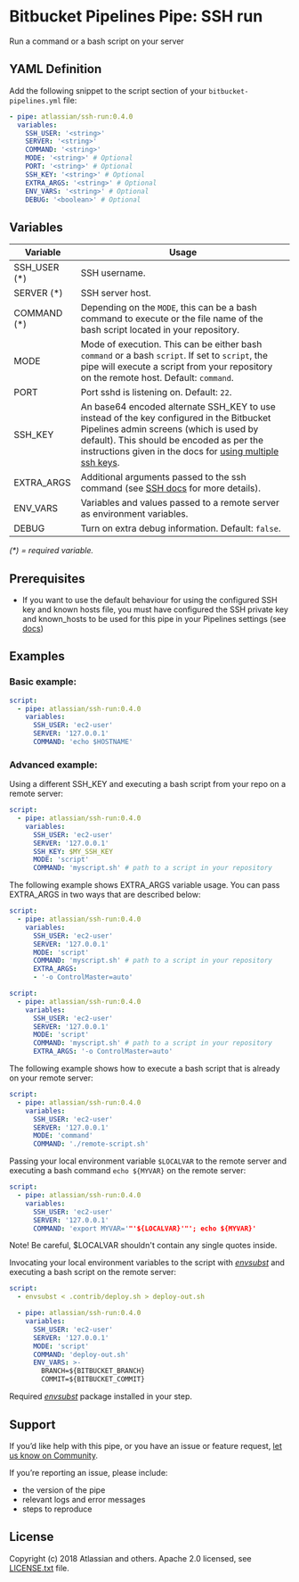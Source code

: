 # Bitbucket Pipelines Pipe: SSH run

Run a command or a bash script on your server

## YAML Definition

Add the following snippet to the script section of your `bitbucket-pipelines.yml` file:

```yaml
- pipe: atlassian/ssh-run:0.4.0
  variables:
    SSH_USER: '<string>'
    SERVER: '<string>'
    COMMAND: '<string>'
    MODE: '<string>' # Optional
    PORT: '<string>' # Optional
    SSH_KEY: '<string>' # Optional
    EXTRA_ARGS: '<string>' # Optional
    ENV_VARS: '<string>' # Optional
    DEBUG: '<boolean>' # Optional
```

## Variables

| Variable     | Usage                                                                                                                                                                                                                                                                                                                                                                                     |
|--------------|-------------------------------------------------------------------------------------------------------------------------------------------------------------------------------------------------------------------------------------------------------------------------------------------------------------------------------------------------------------------------------------------|
| SSH_USER (*) | SSH username.                                                                                                                                                                                                                                                                                                                                                                             |
| SERVER (*)   | SSH server host.                                                                                                                                                                                                                                                                                                                                                                          |
| COMMAND (*)  | Depending on the `MODE`, this can be a bash command to execute or the file name of the bash script located in your repository.                                                                                                                                                                                                                                                            |
| MODE         | Mode of execution. This can be either bash `command` or a bash `script`. If set to `script`, the pipe will execute a script from your repository on the remote host. Default: `command`.                                                                                                                                                                                                  |
| PORT         | Port sshd is listening on. Default: `22`.                                                                                                                                                                                                                                                                                                                                                 |
| SSH_KEY      | An base64 encoded alternate SSH_KEY to use instead of the key configured in the Bitbucket Pipelines admin screens (which is used by default). This should be encoded as per the instructions given in the docs for [using multiple ssh keys](https://confluence.atlassian.com/bitbucket/use-ssh-keys-in-bitbucket-pipelines-847452940.html#UseSSHkeysinBitbucketPipelines-multiple_keys). |
| EXTRA_ARGS   | Additional arguments passed to the ssh command (see [SSH docs](https://linux.die.net/man/1/ssh) for more details).                                                                                                                                                                                                                                                                        |
| ENV_VARS     | Variables and values passed to a remote server as environment variables.                                                                                                                                                                                                                                                                                                                  |
| DEBUG        | Turn on extra debug information. Default: `false`.                                                                                                                                                                                                                                                                                                                                        |

_(*) = required variable._

## Prerequisites

* If you want to use the default behaviour for using the configured SSH key and known hosts file, you must have configured 
  the SSH private key and known_hosts to be used for this pipe in your Pipelines settings
  (see [docs](https://confluence.atlassian.com/bitbucket/use-ssh-keys-in-bitbucket-pipelines-847452940.html))

## Examples

### Basic example:

```yaml
script:
  - pipe: atlassian/ssh-run:0.4.0
    variables:
      SSH_USER: 'ec2-user'
      SERVER: '127.0.0.1'
      COMMAND: 'echo $HOSTNAME'
```

### Advanced example:
Using a different SSH_KEY and executing a bash script from your repo on a remote server:

```yaml
script:
  - pipe: atlassian/ssh-run:0.4.0
    variables:
      SSH_USER: 'ec2-user'
      SERVER: '127.0.0.1'
      SSH_KEY: $MY_SSH_KEY
      MODE: 'script'
      COMMAND: 'myscript.sh' # path to a script in your repository
```

The following example shows EXTRA_ARGS variable usage. You can pass EXTRA_ARGS in two ways that are described below:

```yaml
script:
  - pipe: atlassian/ssh-run:0.4.0
    variables:
      SSH_USER: 'ec2-user'
      SERVER: '127.0.0.1'
      MODE: 'script'
      COMMAND: 'myscript.sh' # path to a script in your repository
      EXTRA_ARGS: 
      - '-o ControlMaster=auto'
```

```yaml
script:
  - pipe: atlassian/ssh-run:0.4.0
    variables:
      SSH_USER: 'ec2-user'
      SERVER: '127.0.0.1'
      MODE: 'script'
      COMMAND: 'myscript.sh' # path to a script in your repository
      EXTRA_ARGS: '-o ControlMaster=auto'
```


The following example shows how to execute a bash script that is already on your remote server:

```yaml
script:
  - pipe: atlassian/ssh-run:0.4.0
    variables:
      SSH_USER: 'ec2-user'
      SERVER: '127.0.0.1'
      MODE: 'command'
      COMMAND: './remote-script.sh'
```

Passing your local environment variable `$LOCALVAR` to the remote server and executing a bash command `echo ${MYVAR}` on the remote server:

```yaml
script:
  - pipe: atlassian/ssh-run:0.4.0
    variables:
      SSH_USER: 'ec2-user'
      SERVER: '127.0.0.1'
      COMMAND: 'export MYVAR='"'${LOCALVAR}'"'; echo ${MYVAR}'
```
Note! Be careful, $LOCALVAR shouldn't contain any single quotes inside.


Invocating your local environment variables to the script with [*envsubst*][envsubst] and executing a bash script on the remote server:
```yaml
script:
  - envsubst < .contrib/deploy.sh > deploy-out.sh

  - pipe: atlassian/ssh-run:0.4.0
    variables:
      SSH_USER: 'ec2-user'
      SERVER: '127.0.0.1'
      MODE: 'script'
      COMMAND: 'deploy-out.sh'
      ENV_VARS: >-
        BRANCH=${BITBUCKET_BRANCH}
        COMMIT=${BITBUCKET_COMMIT}
```
Required [*envsubst*][envsubst] package installed in your step.


## Support
If you’d like help with this pipe, or you have an issue or feature request, [let us know on Community][community].

If you’re reporting an issue, please include:

- the version of the pipe
- relevant logs and error messages
- steps to reproduce


## License
Copyright (c) 2018 Atlassian and others.
Apache 2.0 licensed, see [LICENSE.txt](LICENSE.txt) file.


[community]: https://community.atlassian.com/t5/forums/postpage/board-id/bitbucket-questions?add-tags=bitbucket-pipelines,pipes,ssh
[envsubst]: https://www.gnu.org/software/gettext/manual/html_node/envsubst-Invocation.html
